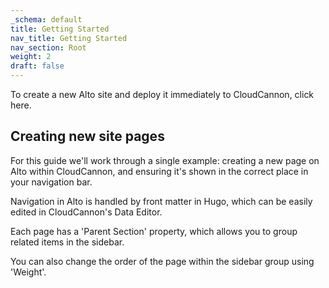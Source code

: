 ```yaml
---
_schema: default
title: Getting Started
nav_title: Getting Started
nav_section: Root
weight: 2
draft: false
---
```

To create a new Alto site and deploy it immediately to CloudCannon, click here.

## Creating new site pages

For this guide we'll work through a single example: creating a new page on Alto within CloudCannon, and ensuring it's shown in the correct place in your navigation bar.&nbsp;

Navigation in Alto is handled by front matter in Hugo, which can be easily edited in CloudCannon's Data Editor.

Each page has a 'Parent Section' property, which allows you to group related items in the sidebar.&nbsp;

You can also change the order of the page within the sidebar group using 'Weight'.